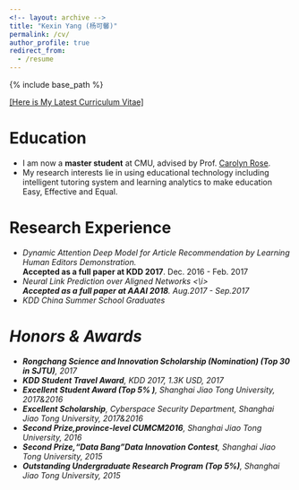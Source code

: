 ```yaml
---
<!-- layout: archive -->
title: "Kexin Yang (杨可馨)"
permalink: /cv/
author_profile: true
redirect_from:
  - /resume
---
```


{% include base_path %}

[[Here is My Latest Curriculum Vitae]](http://kexin-yang.github.io/files/KexinYang-CV-CMU.pdf)


Education
======
* I am now a **master student** at CMU, advised by Prof. 
[Carolyn Rose](http://www.cs.cmu.edu/~cprose/).
* My research interests lie in using educational technology including intelligent tutoring system and learning analytics to make education Easy, Effective and Equal.  


Research Experience
======
* <i> Dynamic Attention Deep Model for Article Recommendation by Learning Human Editors Demonstration. </i> <br> **Accepted as a full paper at KDD 2017**. Dec. 2016 - Feb. 2017
* <i> Neural Link Prediction over Aligned Networks <\i> <br> **Accepted as a full paper at AAAI 2018**. Aug.2017 - Sep.2017
* KDD China Summer School Graduates
  

Honors & Awards
======
* **Rongchang Science and Innovation Scholarship (Nomination) (Top 30 in SJTU)**, 2017
* **KDD Student Travel Award**, KDD 2017, 1.3K USD, 2017
* **Excellent Student Award (Top 5% )**, Shanghai Jiao Tong University, 2017&2016
* **Excellent Scholarship**, Cyberspace Security Department, Shanghai Jiao Tong University, 2017&2016
* **Second Prize,province-level CUMCM2016**, Shanghai Jiao Tong University, 2016
* **Second Prize,“Data Bang”Data Innovation Contest**, Shanghai Jiao Tong University, 2015
* **Outstanding Undergraduate Research Program (Top 5%)**, Shanghai Jiao Tong University, 2015
